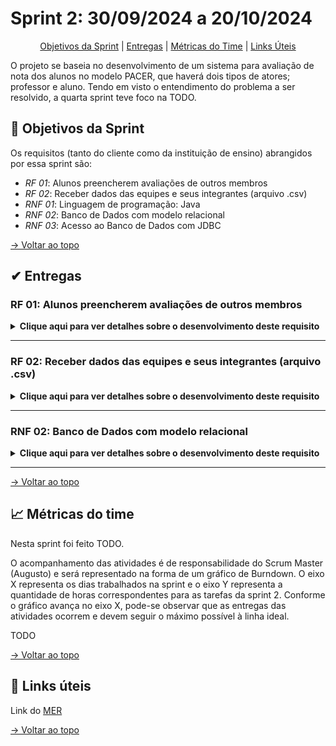# Sprint 2: 30/09/2024 a 20/10/2024

<div align="center">

[Objetivos da Sprint](https://github.com/SQLutions-FATEC/API-2-Semestre/tree/develop-2?tab=readme-ov-file#-objetivos-da-sprint) | [Entregas](https://github.com/SQLutions-FATEC/API-2-Semestre/tree/develop-2?tab=readme-ov-file#%EF%B8%8F-entregas) | [Métricas do Time](https://github.com/SQLutions-FATEC/API-2-Semestre/tree/develop-2?tab=readme-ov-file#-m%C3%A9tricas-do-time) | [Links Úteis](https://github.com/SQLutions-FATEC/API-2-Semestre/tree/develop-2?tab=readme-ov-file#-links-%C3%BAteis)

</div>

O projeto se baseia no desenvolvimento de um sistema para avaliação de nota dos alunos no modelo PACER, que haverá dois tipos de atores; professor e aluno. Tendo em visto o entendimento do problema a ser resolvido, a quarta sprint teve foco na TODO.

## 🎯 Objetivos da Sprint

Os requisitos (tanto do cliente como da instituição de ensino) abrangidos por essa sprint são:
- *RF 01*: Alunos preencherem avaliações de outros membros
- *RF 02*: Receber dados das equipes e seus integrantes (arquivo .csv)
- *RNF 01*: Linguagem de programação: Java
- *RNF 02*: Banco de Dados com modelo relacional
- *RNF 03*: Acesso ao Banco de Dados com JDBC

[→ Voltar ao topo](https://github.com/SQLutions-FATEC/API-2-Semestre/tree/develop-2?tab=readme-ov-file#sprint-2-30092024-a-20102024)

## ✔ Entregas

### RF 01: Alunos preencherem avaliações de outros membros

<details>
  <summary><b>Clique aqui para ver detalhes sobre o desenvolvimento deste requisito</b></summary>
  <br>
  Este requisito foi iniciado e finalizado na sprint 2. A funcionalidade permite que um aluno possa visualizar os membros da sua equipe, os requisitos que precisam ser avaliados, e permite que ele dê as devidas notas, dentro dos requisitos especificados. São eles: Nota entre 0 e 3; uma avaliação por critério por membro a cada sprint; após envio, não é permitida edição.
  <br>
  GIF AQUI
</details>

---

### RF 02: Receber dados das equipes e seus integrantes (arquivo .csv)

<details>
  <summary><b>Clique aqui para ver detalhes sobre o desenvolvimento deste requisito</b></summary>
  <br>
  Este requisito foi iniciado e finalizado na sprint 2. A funcionalidade permite que um usuário do tipo "Professor" insira um arquivo CSV com as informações dos alunos e da equipe, desta forma, criando usuários do tipo "Aluno", juntamente com seus usuários e senha, e relacionando estes usuários com a entidade "Equipe". O resultado permite que o usuários consigam logar e acessar a tela do RF 01 para avaliar seus colegas de equipe.
  <br>
  GIF AQUI
</details>

---

### RNF 02: Banco de Dados com modelo relacional

<details>
  <summary><b>Clique aqui para ver detalhes sobre o desenvolvimento deste requisito</b></summary>
  <br>
  A imagem representa uma atualização sobre as tabelas existentes, quando comparado com a sprint 1. Está mais detalhado, possuindo: Tabelas intermediária "Criterio_semestre" e "Equipe_semestre"; relação da "Pontuacao" com "Equipe"; relação do "Usuario" com "Equipe"; adição de uma tabela "Historico", que no primeiro momento não será utilizada.
  <br>
  ![image](https://github.com/user-attachments/assets/1813c8ff-f847-4fd9-b5f1-d845975826bd)
</details>

---

[→ Voltar ao topo](https://github.com/SQLutions-FATEC/API-2-Semestre/tree/develop-2?tab=readme-ov-file#sprint-2-30092024-a-20102024)

## 📈 Métricas do time

Nesta sprint foi feito TODO.

O acompanhamento das atividades é de responsabilidade do Scrum Master (Augusto) e será representado na forma de um gráfico de Burndown. O eixo X representa os dias trabalhados na sprint e o eixo Y representa a quantidade de horas correspondentes para as tarefas da sprint 2. Conforme o gráfico avança no eixo X, pode-se observar que as entregas das atividades ocorrem e devem seguir o máximo possível à linha ideal.

TODO

[→ Voltar ao topo](https://github.com/SQLutions-FATEC/API-2-Semestre/tree/develop-2?tab=readme-ov-file#sprint-2-30092024-a-20102024)

## 🔗 Links úteis

Link do [MER](https://drive.google.com/file/d/1GN9CMUtYHpZZ8r1cUnd8weSH0UnCd6-W/view?usp=drive_link)

[→ Voltar ao topo](https://github.com/SQLutions-FATEC/API-2-Semestre/tree/develop-2?tab=readme-ov-file#sprint-2-30092024-a-20102024)
